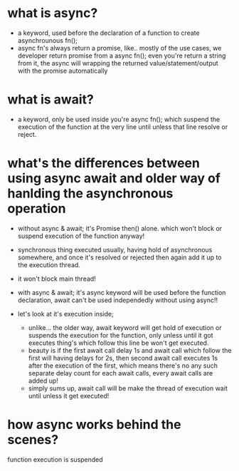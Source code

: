 # what is async?
- a keyword, used before the declaration of a function to create asynchrounous fn();
- async fn's always return a promise, like.. mostly of the use cases, we developer return promise from a async fn(); even you're return a string from it, the async will wrapping the returned value/statement/output with the promise automatically
# what is await?
- a keyword, only be used inside you're async fn(); which suspend the execution of the function at the very line until unless that line resolve or reject.


# what's the differences between using async await and older way of hanlding the asynchronous operation
 - without async & await; it's Promise then() alone. which won't block or suspend execution of the function anyway! 
 - synchronous thing executed usually, having hold of asynchronous somewhere, and once it's resolved or rejected then again add it up to the execution thread.
 - it won't block main thread!

 - with async & await; it's async keyword will be used before the function declaration, await can't be used independedly without using async!!
 - let's look at it's execution inside;
   - unlike... the older way, await keyword will get hold of execution or suspends the execution for the function, only unless until it got executes thing's which follow this line be won't get executed.
   - beauty is if the first await call delay 1s and await call which follow the first will having delays for 2s, then second await call executes 1s after the execution of the first, which means there's no any such separate delay count for each await calls, every await calls are added up!
   - simply sums up, await call will be make the thread of execution wait until unless it get executed!

# how async works behind the scenes?



function execution is suspended

